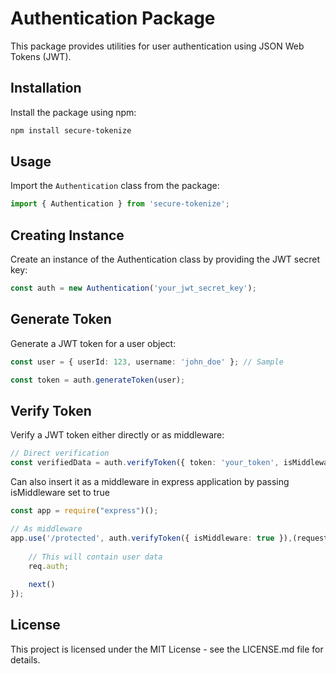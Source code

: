 # Authentication Package

This package provides utilities for user authentication using JSON Web Tokens (JWT).

## Installation

Install the package using npm:

```bash
npm install secure-tokenize
```

## Usage

Import the `Authentication` class from the package:

```typescript
import { Authentication } from 'secure-tokenize';
```

## Creating Instance

Create an instance of the Authentication class by providing the JWT secret key:

```typescript
const auth = new Authentication('your_jwt_secret_key');
```

## Generate Token

Generate a JWT token for a user object:

```typescript
const user = { userId: 123, username: 'john_doe' }; // Sample

const token = auth.generateToken(user);
```

## Verify Token

Verify a JWT token either directly or as middleware:

```typescript
// Direct verification
const verifiedData = auth.verifyToken({ token: 'your_token', isMiddleware: false });
```
Can also insert it as a middleware in express application by passing isMiddleware set to true

```typescript
const app = require("express")();

// As middleware
app.use('/protected', auth.verifyToken({ isMiddleware: true }),(request, response, next) => {
    
    // This will contain user data 
    req.auth;
    
    next()
});
```

## License

This project is licensed under the MIT License - see the LICENSE.md file for details.